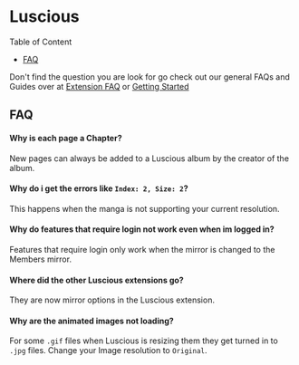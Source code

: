 # Luscious

Table of Content
- [FAQ](#FAQ)

[Uncomment this if needed; and replace &#40; and &#41; with ( and )]: <> (- [Guides]&#40;#Guides&#41;)

Don't find the question you are look for go check out our general FAQs and Guides over at [Extension FAQ](https://tachiyomi.org/help/faq/#extensions) or [Getting Started](https://tachiyomi.org/help/guides/getting-started/#installation)

## FAQ
#### Why is each page a Chapter?
New pages can always be added to a Luscious album by the creator of the album.

#### Why do i get the errors like `Index: 2, Size: 2`?
This happens when the manga is not supporting  your current resolution.

#### Why do features that require login not work even when im logged in?
Features that require login only work when the mirror is changed to the Members mirror.

#### Where did the other Luscious extensions go?
They are now mirror options in the Luscious extension.

#### Why are the animated images not loading?
For some `.gif` files when Luscious is resizing them they get turned in to `.jpg` files. Change your Image resolution to `Original`.

[Uncomment this if needed]: <> (## Guides)
